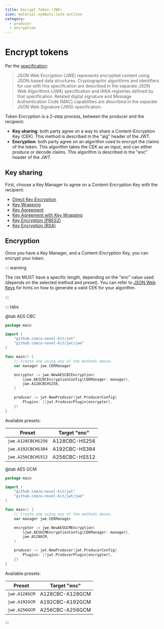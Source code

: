 ```yaml
---
title: Encrypt Token (JWE)
icon: material-symbols:lock-outline
category:
  - producer
  - encryption
---
```


# Encrypt tokens

Per the [specification](https://datatracker.ietf.org/doc/html/rfc7516):

> JSON Web Encryption (JWE) represents encrypted content using
> JSON-based data structures. Cryptographic algorithms and identifiers
> for use with this specification are described in the separate JSON
> Web Algorithms (JWA) specification and IANA registries defined by
> that specification. Related digital signature and Message
> Authentication Code (MAC) capabilities are described in the separate
> JSON Web Signature (JWS) specification.

Token Encryption is a 2-step process, between the producer and the recipient:

- **Key sharing**: both party agree on a way to share a Content-Encryption Key (CEK). This method is described in the
  "alg" header of the JWT.
- **Encryption**: both party agree on an algorithm used to encrypt the claims of the token. This algorithm takes the
  CEK as an input, and can either produce or decode claims. This algorithm is described in the "enc" header of the JWT.

## Key sharing

First, choose a Key Manager to agree on a Content-Encryption Key with the recipient:

- [Direct Key Encryption](./direct.md)
- [Key Wrapping](./key_wrap.md)
- [Key Agreement](./key_agreement.md)
- [Key Agreement with Key Wrapping](./key_agreement_with_key_wrap.md)
- [Key Encryption (PBES2)](./key_encryption_pbes2.md)
- [Key Encryption (RSA)](./key_encryption_rsa.md)

## Encryption

Once you have a Key Manager, and a Content-Encryption Key, you can encrypt your token.

::: warning

The `CEK` MUST have a specific length, depending on the "enc" value used (depends on the selected method and preset).
You can refer to [JSON Web Keys](../../keys/generate.md) for hints on how to generate a valid CEK for your
algorithm.

:::

::: tabs

@tab AES CBC

```go
package main

import (
	"github.com/a-novel-kit/jwt"
	"github.com/a-novel-kit/jwt/jwe"
)

func main() {
	// Create one using any of the methods above.
	var manager jwe.CEKManager

	encrypter := jwe.NewAESCBCEncryption(
		&jwe.AESCBCEncryptionConfig{CEKManager: manager},
		jwe.A128CBCHS256,
	)

	producer := jwt.NewProducer(jwt.ProducerConfig{
		Plugins: []jwt.ProducerPlugin{encrypter},
	})
}
```

Available presets:

| Preset             | Target "enc"  |
| ------------------ | ------------- |
| `jwe.A128CBCHS256` | A128CBC-HS256 |
| `jwe.A192CBCHS384` | A192CBC-HS384 |
| `jwe.A256CBCHS512` | A256CBC-HS512 |

@tab AES GCM

```go
package main

import (
	"github.com/a-novel-kit/jwt"
	"github.com/a-novel-kit/jwt/jwe"
)

func main() {
	// Create one using any of the methods above.
	var manager jwe.CEKManager

	encrypter := jwe.NewAESGCMEncryption(
		&jwe.AESGCMEncryptionConfig{CEKManager: manager},
		jwe.A128GCM,
	)

	producer := jwt.NewProducer(jwt.ProducerConfig{
		Plugins: []jwt.ProducerPlugin{encrypter},
	})
}
```

Available presets:

| Preset        | Target "enc"    |
| ------------- | --------------- |
| `jwe.A128GCM` | A128CBC-A128GCM |
| `jwe.A192GCM` | A192CBC-A192GCM |
| `jwe.A256GCM` | A256CBC-A256GCM |

:::
